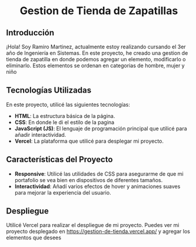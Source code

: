 <div align="center">

# Gestion de Tienda de Zapatillas

</div>

## Introducción

¡Hola! Soy Ramiro Martinez, actualmente estoy realizando cursando el 3er año de Ingeniería en Sistemas. En este proyecto, he creado una gestion de tienda de zapatilla en donde podemos agregar un elemento, modificarlo o eliminarlo. Estos elementos se ordenan en categorias de hombre, mujer y niño

## Tecnologías Utilizadas

En este proyecto, utilicé las siguientes tecnologías:

- **HTML**: La estructura básica de la página.
- **CSS**: En donde le di el estilo de la pagina
- **JavaScript (JS)**: El lenguaje de programación principal que utilicé para añadir interactividad.
- **Vercel**: La plataforma que utilicé para desplegar mi proyecto.

## Características del Proyecto

- **Responsive**: Utilicé las utilidades de CSS para asegurarme de que mi portafolio se vea bien en dispositivos de diferentes tamaños.
- **Interactividad**: Añadí varios efectos de hover y animaciones suaves para mejorar la experiencia del usuario.


## Despliegue
Utilicé Vercel para realizar el despliegue de mi proyecto. Puedes ver mi proyecto desplegado en https://gestion-de-tienda.vercel.app/ y agregar los elementos que desees





